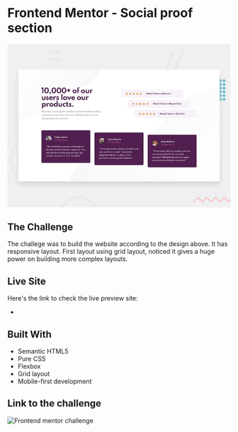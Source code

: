 # Frontend Mentor - Social proof section

![Design preview for the Social proof section coding challenge](./design/desktop-preview.jpg)

## The Challenge

The challege was to build the website according to the design above. It has responsive layout. First layout using grid layout, noticed it gives a huge power on building more complex layouts.

## Live Site

Here's the link to check the live preview site: 

- 

## Built With

- Semantic HTML5 
- Pure CSS
- Flexbox
- Grid layout
- Mobile-first development

## Link to the challenge

![Frontend mentor challenge](https://www.frontendmentor.io/challenges/social-proof-section-6e0qTv_bA)